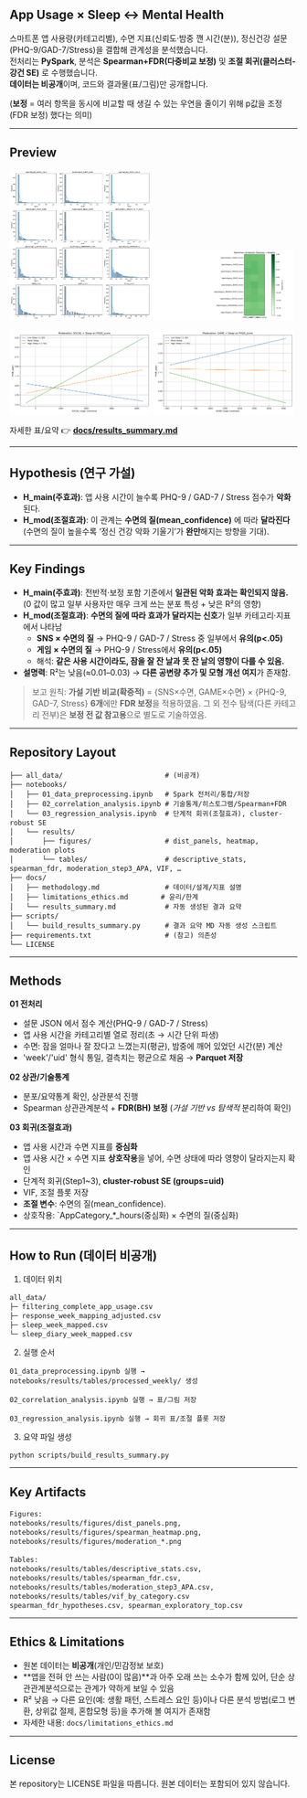 ## App Usage × Sleep ↔ Mental Health

스마트폰 앱 사용량(카테고리별), 수면 지표(신뢰도·밤중 깬 시간(분)), 정신건강 설문(PHQ-9/GAD-7/Stress)을 결합해 관계성을 분석했습니다.  
전처리는 **PySpark**, 분석은 **Spearman+FDR(다중비교 보정)** 및 **조절 회귀(클러스터-강건 SE)** 로 수행했습니다.  
**데이터는 비공개**이며, 코드와 결과물(표/그림)만 공개합니다.


(**보정** = 여러 항목을 동시에 비교할 때 생길 수 있는 우연을 줄이기 위해 p값을 조정(FDR 보정) 했다는 의미)

---

## Preview

<p float="left">
  <img src="notebooks/results/figures/dist_panels.png" width="49%" />
  <img src="notebooks/results/figures/spearman_heatmap.png" width="49%" />
</p>
<p float="left">
  <img src="notebooks/results/figures/moderation_SOCIAL_PHQ9_score.png" width="49%" />
  <img src="notebooks/results/figures/moderation_GAME_PHQ9_score.png" width="49%" />
</p>

자세한 표/요약 👉 **[docs/results_summary.md](docs/results_summary.md)**

---

## Hypothesis (연구 가설)
- **H_main(주효과)**: 앱 사용 시간이 늘수록 PHQ-9 / GAD-7 / Stress 점수가 **악화**된다.
- **H_mod(조절효과)**: 이 관계는 **수면의 질(mean_confidence)** 에 따라 **달라진다**
  (수면의 질이 높을수록 ‘정신 건강 악화 기울기’가 **완만**해지는 방향을 기대).

---

## Key Findings

- **H_main(주효과)**: 전반적·보정 포함 기준에서 **일관된 악화 효과는 확인되지 않음.**
  (0 값이 많고 일부 사용자만 매우 크게 쓰는 분포 특성 + 낮은 R²의 영향)
- **H_mod(조절효과)**: **수면의 질에 따라 효과가 달라지는 신호**가 일부 카테고리·지표에서 나타남
  - **SNS × 수면의 질** → PHQ-9 / GAD-7 / Stress 중 일부에서 **유의(p<.05)**  
  - **게임 × 수면의 질** → PHQ-9 / Stress에서 **유의(p<.05)**
  - 해석: **같은 사용 시간이라도, 잠을 잘 잔 날과 못 잔 날의 영향이 다를 수 있음.**
- **설명력**: R²는 낮음(≈0.01–0.03) → **다른 공변량 추가 및 모형 개선 여지**가 존재함.

> 보고 원칙: **가설 기반 비교(확증적)** = {SNS×수면, GAME×수면} × {PHQ-9, GAD-7, Stress} **6개**에만 **FDR 보정**을 적용하였음.
> 그 외 전수 탐색(다른 카테고리 전부)은 **보정 전 값 참고용**으로 별도로 기술하였음.


---

## Repository Layout

```
├── all_data/                         # (비공개)
├── notebooks/
│   ├── 01_data_preprocessing.ipynb   # Spark 전처리/통합/저장
│   ├── 02_correlation_analysis.ipynb # 기술통계/히스토그램/Spearman+FDR
│   └── 03_regression_analysis.ipynb  # 단계적 회귀(조절효과), cluster-robust SE
│   └── results/
│       ├── figures/                  # dist_panels, heatmap, moderation plots
│       └── tables/                   # descriptive_stats, spearman_fdr, moderation_step3_APA, VIF, …
├── docs/
│   ├── methodology.md                # 데이터/설계/지표 설명
│   ├── limitations_ethics.md        # 윤리/한계
│   └── results_summary.md            # 자동 생성된 결과 요약
├── scripts/
│   └── build_results_summary.py      # 결과 요약 MD 자동 생성 스크립트
├── requirements.txt                  # (참고) 의존성
└── LICENSE
```

---

## Methods

**01 전처리**  
- 설문 JSON 에서 점수 계산(PHQ-9 / GAD-7 / Stress) 
- 앱 사용 시간을 카테고리별 열로 정리(초 → 시간 단위 파생)
- 수면: 잠을 얼마나 잘 잤다고 느꼈는지(평균), 밤중에 깨어 있었던 시간(분) 계산
- 'week'/'uid' 형식 통일, 결측치는 평균으로 채움 → **Parquet 저장**

**02 상관/기술통계**  
- 분포/요약통계 확인, 상관분석 진행
- Spearman 상관관계분석 + **FDR(BH) 보정** (*가설 기반 vs 탐색적* 분리하여 확인)

**03 회귀(조절효과)**  
- 앱 사용 시간과 수면 지표를 **중심화**
- 앱 사용 시간 × 수면 지표 **상호작용**을 넣어, 수면 상태에 따라 영향이 달라지는지 확인   
- 단계적 회귀(Step1~3), **cluster-robust SE (groups=uid)**  
- VIF, 조절 플롯 저장
- **조절 변수**: 수면의 질(mean_confidence).  
- 상호작용: `AppCategory_*_hours(중심화) × 수면의 질(중심화)


---

## How to Run (데이터 비공개)

1) 데이터 위치

```
all_data/
├─ filtering_complete_app_usage.csv
├─ response_week_mapping_adjusted.csv
├─ sleep_week_mapped.csv
└─ sleep_diary_week_mapped.csv
```

2. 실행 순서
```
01_data_preprocessing.ipynb 실행 → notebooks/results/tables/processed_weekly/ 생성

02_correlation_analysis.ipynb 실행 → 표/그림 저장

03_regression_analysis.ipynb 실행 → 회귀 표/조절 플롯 저장
```
3. 요약 파일 생성
```
python scripts/build_results_summary.py
```

---

##  Key Artifacts
```
Figures:
notebooks/results/figures/dist_panels.png,
notebooks/results/figures/spearman_heatmap.png,
notebooks/results/figures/moderation_*.png

Tables:
notebooks/results/tables/descriptive_stats.csv,
notebooks/results/tables/spearman_fdr.csv,
notebooks/results/tables/moderation_step3_APA.csv,
notebooks/results/tables/vif_by_category.csv
spearman_fdr_hypotheses.csv, spearman_exploratory_top.csv
```
---

## Ethics & Limitations

- 원본 데이터는 **비공개**(개인/민감정보 보호)  
- **앱을 전혀 안 쓰는 사람(0이 많음)**과 아주 오래 쓰는 소수가 함께 있어, 단순 상관관계분석으로는 관계가 약하게 보일 수 있음
- R² 낮음 → 다른 요인(예: 생활 패턴, 스트레스 요인 등)이나 다른 분석 방법(로그 변환, 상위값 절제, 혼합모형 등)을 추가해 볼 여지가 존재함
- 자세한 내용: `docs/limitations_ethics.md`

---

## License

본 repository는 LICENSE 파일을 따릅니다. 원본 데이터는 포함되어 있지 않습니다.
